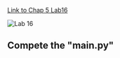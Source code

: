 
[Link to Chap 5 Lab16](https://docs.google.com/presentation/d/1r3h2R9JwK9HK_U2Ia-zncL0BSjHV6Giu6ugNJ6yZpgc/edit#slide=id.g1204f84631c_0_237)

![Lab 16](https://nimbus-screenshots.s3.amazonaws.com/s/4c8532db68e12cd64f93542c34879633.png)

## Compete the "main.py"


